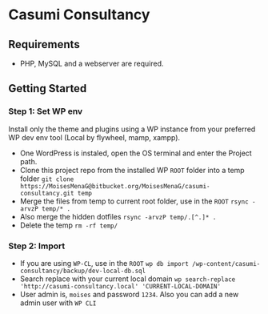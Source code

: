 # Casumi Consultancy

## Requirements

- PHP, MySQL and a webserver are required.

## Getting Started

### Step 1: Set WP env

Install only the theme and plugins using a WP instance from your preferred WP dev env tool (Local by flywheel, mamp, xampp).

- One WordPress is instaled, open the OS terminal and enter the Project path.
- Clone this project repo from the installed WP `ROOT` folder into a temp folder `git clone https://MoisesMenaG@bitbucket.org/MoisesMenaG/casumi-consultancy.git temp`
- Merge the files from temp to current root folder, use in the `ROOT` `rsync -arvzP temp/* .`
- Also merge the hidden dotfiles `rsync -arvzP temp/.[^.]* .`
- Delete the temp `rm -rf temp/`

### Step 2: Import

- If you are using `WP-CL`, use in the `ROOT` `wp db import /wp-content/casumi-consultancy/backup/dev-local-db.sql`
- Search replace with your current local domain `wp search-replace 'http://casumi-consultancy.local' 'CURRENT-LOCAL-DOMAIN'`
- User admin is, `moises` and password `1234`. Also you can add a new admin user with `WP CLI`

